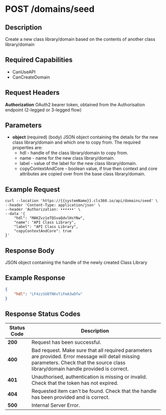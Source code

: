 # POST /domains/seed

## Description
Create a new class library/domain based on the contents of another class library/domain

## Required Capabilities
* CanUseAPI
* CanCreateDomain

## Request Headers

**Authorization** OAuth2 bearer token, obtained from the Authorisation endpoint (2-legged or 3-legged flow)

## Parameters
* **object** (required) (body) JSON object containing the details for the new class library/domain and which one to copy from. The required properties are:
    * hdl - handle of the class library/domain to copy from.
    * name - name for the new class library/domain.
    * label - value of the label for the new class library/domain.
    * copyContextAndCore - boolean value, if true then context and core attributes are copied over from the base class library/domain.

## Example Request
```
curl --location 'https://{{systemName}}.cls360.io/api/domains/seed' \
--header 'Content-Type: application/json' \
--header 'Authorization: ••••••' \
--data '{
    "hdl": "MAKZvz1eTQSvaQdvlHsYNw",
    "name": "API Class Library",
    "label": "API Class Library",
    "copyContextAndCore": true
}'
```

## Response Body
JSON object containing the handle of the newly created Class Library

## Example Response
```JSON
{
    "hdl": "LF4zzSU8TNKvTiFmA3wDfw"
}
```

## Response Status Codes
| Status Code | Description |
| -------- | ------- |
|**200** |Request has been successful.|
|**400**| Bad request. Make sure that all required parameters are provided. Error message will detail missing parameters. Check that the source class library/domain handle provided is correct.|
|**401** |Unauthorised, authentication is missing or invalid. Check that the token has not expired.|
|**404** |Requested item can't be found. Check that the handle has been provided and is correct.|
|**500** |Internal Server Error.|


